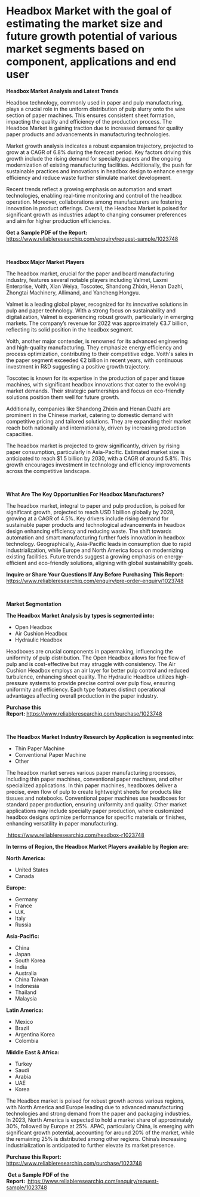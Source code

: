 <p><h1>Headbox Market with the goal of estimating the market size and future growth potential of various market segments based on component, applications and end user</h1></p><p><strong>Headbox Market Analysis and Latest Trends</strong></p>
<p><p>Headbox technology, commonly used in paper and pulp manufacturing, plays a crucial role in the uniform distribution of pulp slurry onto the wire section of paper machines. This ensures consistent sheet formation, impacting the quality and efficiency of the production process. The Headbox Market is gaining traction due to increased demand for quality paper products and advancements in manufacturing technologies.</p><p>Market growth analysis indicates a robust expansion trajectory, projected to grow at a CAGR of 6.8% during the forecast period. Key factors driving this growth include the rising demand for specialty papers and the ongoing modernization of existing manufacturing facilities. Additionally, the push for sustainable practices and innovations in headbox design to enhance energy efficiency and reduce waste further stimulate market development.</p><p>Recent trends reflect a growing emphasis on automation and smart technologies, enabling real-time monitoring and control of the headbox operation. Moreover, collaborations among manufacturers are fostering innovation in product offerings. Overall, the Headbox Market is poised for significant growth as industries adapt to changing consumer preferences and aim for higher production efficiencies.</p></p>
<p><strong>Get a Sample PDF of the Report:&nbsp;</strong> <a href="https://www.reliableresearchiq.com/enquiry/request-sample/1023748?utm_campaign=3454&utm_medium=2&utm_source=Github&utm_content=ia&utm_term=16042025&utm_id=headbox">https://www.reliableresearchiq.com/enquiry/request-sample/1023748</a></p>
<p>&nbsp;</p>
<p><strong>Headbox Major Market Players</strong></p>
<p><p>The headbox market, crucial for the paper and board manufacturing industry, features several notable players including Valmet, Laxmi Enterprise, Voith, Xian Weiya, Toscotec, Shandong Zhixin, Henan Dazhi, Zhongtai Machinery, Allimand, and Yancheng Hongyu. </p><p>Valmet is a leading global player, recognized for its innovative solutions in pulp and paper technology. With a strong focus on sustainability and digitalization, Valmet is experiencing robust growth, particularly in emerging markets. The company’s revenue for 2022 was approximately €3.7 billion, reflecting its solid position in the headbox segment.</p><p>Voith, another major contender, is renowned for its advanced engineering and high-quality manufacturing. They emphasize energy efficiency and process optimization, contributing to their competitive edge. Voith's sales in the paper segment exceeded €2 billion in recent years, with continuous investment in R&D suggesting a positive growth trajectory.</p><p>Toscotec is known for its expertise in the production of paper and tissue machines, with significant headbox innovations that cater to the evolving market demands. Their strategic partnerships and focus on eco-friendly solutions position them well for future growth.</p><p>Additionally, companies like Shandong Zhixin and Henan Dazhi are prominent in the Chinese market, catering to domestic demand with competitive pricing and tailored solutions. They are expanding their market reach both nationally and internationally, driven by increasing production capacities.</p><p>The headbox market is projected to grow significantly, driven by rising paper consumption, particularly in Asia-Pacific. Estimated market size is anticipated to reach $1.5 billion by 2030, with a CAGR of around 5.8%. This growth encourages investment in technology and efficiency improvements across the competitive landscape.</p></p>
<p>&nbsp;</p>
<p><strong>What Are The Key Opportunities For Headbox Manufacturers?</strong></p>
<p><p>The headbox market, integral to paper and pulp production, is poised for significant growth, projected to reach USD 1 billion globally by 2028, growing at a CAGR of 4.5%. Key drivers include rising demand for sustainable paper products and technological advancements in headbox design enhancing efficiency and reducing waste. The shift towards automation and smart manufacturing further fuels innovation in headbox technology. Geographically, Asia-Pacific leads in consumption due to rapid industrialization, while Europe and North America focus on modernizing existing facilities. Future trends suggest a growing emphasis on energy-efficient and eco-friendly solutions, aligning with global sustainability goals.</p></p>
<p><strong>Inquire or Share Your Questions If Any Before Purchasing This Report:</strong> <a href="https://www.reliableresearchiq.com/enquiry/pre-order-enquiry/1023748?utm_campaign=3454&utm_medium=2&utm_source=Github&utm_content=ia&utm_term=16042025&utm_id=headbox">https://www.reliableresearchiq.com/enquiry/pre-order-enquiry/1023748</a></p>
<p>&nbsp;</p>
<p><strong>Market Segmentation</strong></p>
<p><strong>The Headbox Market Analysis by types is segmented into:</strong></p>
<p><ul><li>Open Headbox</li><li>Air Cushion Headbox</li><li>Hydraulic Headbox</li></ul></p>
<p><p>Headboxes are crucial components in papermaking, influencing the uniformity of pulp distribution. The Open Headbox allows for free flow of pulp and is cost-effective but may struggle with consistency. The Air Cushion Headbox employs an air layer for better pulp control and reduced turbulence, enhancing sheet quality. The Hydraulic Headbox utilizes high-pressure systems to provide precise control over pulp flow, ensuring uniformity and efficiency. Each type features distinct operational advantages affecting overall production in the paper industry.</p></p>
<p><strong>Purchase this Report:&nbsp;</strong><a href="https://www.reliableresearchiq.com/purchase/1023748?utm_campaign=3454&utm_medium=2&utm_source=Github&utm_content=ia&utm_term=16042025&utm_id=headbox">https://www.reliableresearchiq.com/purchase/1023748</a></p>
<p>&nbsp;</p>
<p><strong>The Headbox Market Industry Research by Application is segmented into:</strong></p>
<p><ul><li>Thin Paper Machine</li><li>Conventional Paper Machine</li><li>Other</li></ul></p>
<p><p>The headbox market serves various paper manufacturing processes, including thin paper machines, conventional paper machines, and other specialized applications. In thin paper machines, headboxes deliver a precise, even flow of pulp to create lightweight sheets for products like tissues and notebooks. Conventional paper machines use headboxes for standard paper production, ensuring uniformity and quality. Other market applications may include specialty paper production, where customized headbox designs optimize performance for specific materials or finishes, enhancing versatility in paper manufacturing.</p></p>
<p><a href="https://www.reliableresearchiq.com/headbox-r1023748?utm_campaign=3454&utm_medium=2&utm_source=Github&utm_content=ia&utm_term=16042025&utm_id=headbox">&nbsp;https://www.reliableresearchiq.com/headbox-r1023748</a></p>
<p><strong>In terms of Region, the Headbox Market Players available by Region are:</strong></p>
<p>
    <p> <strong> North America: </strong>
        <ul>
            <li>United States</li>
            <li>Canada</li>
        </ul>
        </p> 
    <p> <strong> Europe: </strong>
        <ul>
            <li>Germany</li>
            <li>France</li>
            <li>U.K.</li>
            <li>Italy</li>
            <li>Russia</li>
        </ul>
        </p> 
    <p> <strong> Asia-Pacific: </strong>
        <ul>
            <li>China</li>
            <li>Japan</li>
            <li>South Korea</li>
            <li>India</li>
            <li>Australia</li>
            <li>China Taiwan</li>
            <li>Indonesia</li>
            <li>Thailand</li>
            <li>Malaysia</li>
        </ul>
        </p> 
    <p> <strong> Latin America: </strong>
        <ul>
            <li>Mexico</li>
            <li>Brazil</li>
            <li>Argentina Korea</li>
            <li>Colombia</li>
        </ul>
        </p> 
    <p> <strong> Middle East & Africa: </strong>
        <ul>
            <li>Turkey</li>
            <li>Saudi</li>
            <li>Arabia</li>
            <li>UAE</li>
            <li>Korea</li>
        </ul>
    </p>
    </p>
<p><p>The Headbox market is poised for robust growth across various regions, with North America and Europe leading due to advanced manufacturing technologies and strong demand from the paper and packaging industries. In 2023, North America is expected to hold a market share of approximately 30%, followed by Europe at 25%. APAC, particularly China, is emerging with significant growth potential, accounting for around 20% of the market, while the remaining 25% is distributed among other regions. China’s increasing industrialization is anticipated to further elevate its market presence.</p></p>
<p><strong>Purchase this Report: </strong><a href="https://www.reliableresearchiq.com/purchase/1023748?utm_campaign=3454&utm_medium=2&utm_source=Github&utm_content=ia&utm_term=16042025&utm_id=headbox">https://www.reliableresearchiq.com/purchase/1023748</a></p>
<p>&nbsp;<strong>Get a Sample PDF of the Report:&nbsp;&nbsp;</strong><a href="https://www.reliableresearchiq.com/enquiry/request-sample/1023748?utm_campaign=3454&utm_medium=2&utm_source=Github&utm_content=ia&utm_term=16042025&utm_id=headbox">https://www.reliableresearchiq.com/enquiry/request-sample/1023748</a></p>
<p><strong></strong></p>
<p><p></p><p></p><p></p></p>